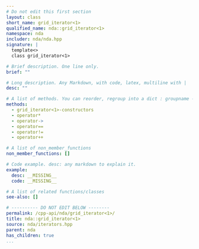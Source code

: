 ```yaml
---
# Do not edit this first section
layout: class
short_name: grid_iterator<1>
qualified_name: nda::grid_iterator<1>
namespace: nda
includer: nda/nda.hpp
signature: |
  template<>
  class grid_iterator<1>

# Brief description. One line only.
brief: ""

# Long description. Any Markdown, with code, latex, multiline with |
desc: ""

# A list of methods. You can reorder, regroup into a dict : groupname -> list
methods:
  - grid_iterator<1>-constructors
  - operator*
  - operator->
  - operator==
  - operator!=
  - operator++

# A list of non_member_functions
non_member_functions: []

# Code example. desc: any markdown to explain it.
example:
  desc: __MISSING__
  code: __MISSING__

# A list of related functions/classes
see-also: []

# ---------- DO NOT EDIT BELOW --------
permalink: /cpp-api/nda/grid_iterator<1>/
title: nda::grid_iterator<1>
source: nda/iterators.hpp
parent: nda
has_children: true
...
```


